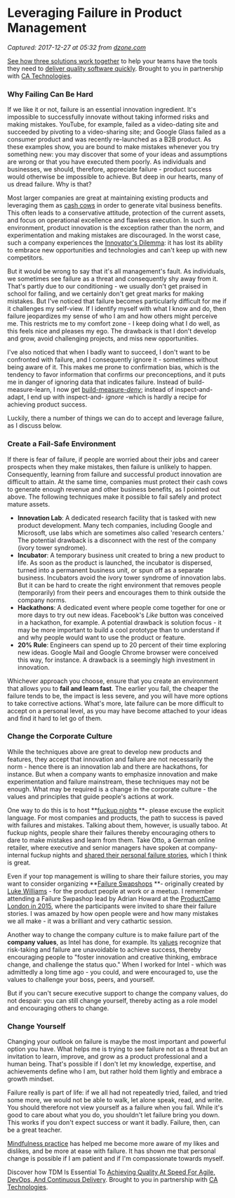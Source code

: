 # Leveraging Failure in Product Management

_Captured: 2017-12-27 at 05:32 from [dzone.com](https://dzone.com/articles/leveraging-failure-in-product-management?edition=347109&utm_source=Zone%20Newsletter&utm_medium=email&utm_campaign=agile%202017-12-26)_

[See how three solutions work together](https://dzone.com/go?i=204124&u=https%3A%2F%2Fad.doubleclick.net%2Fddm%2Ftrackclk%2FN6040.130331DZONE%2FB11226848.150413346%3Bdc_trk_aid%3D321098505%3Bdc_trk_cid%3D81553809%3Bdc_lat%3D%3Bdc_rdid%3D%3Btag_for_child_directed_treatment%3D) to help your teams have the tools they need to [deliver quality software quickly](https://dzone.com/go?i=204124&u=https%3A%2F%2Fad.doubleclick.net%2Fddm%2Ftrackclk%2FN6040.130331DZONE%2FB11226848.150123399%3Bdc_trk_aid%3D321096583%3Bdc_trk_cid%3D81552442%3Bdc_lat%3D%3Bdc_rdid%3D%3Btag_for_child_directed_treatment%3D). Brought to you in partnership with [CA Technologies](https://dzone.com/go?i=204124&u=https%3A%2F%2Fad.doubleclick.net%2Fddm%2Ftrackclk%2FN6040.130331DZONE%2FB11226848.150413346%3Bdc_trk_aid%3D321098505%3Bdc_trk_cid%3D81553809%3Bdc_lat%3D%3Bdc_rdid%3D%3Btag_for_child_directed_treatment%3D).

### Why Failing Can Be Hard

If we like it or not, failure is an essential innovation ingredient. It's impossible to successfully innovate without taking informed risks and making mistakes. YouTube, for example, failed as a video-dating site and succeeded by pivoting to a video-sharing site; and Google Glass failed as a consumer product and was recently re-launched as a B2B product. As these examples show, you are bound to make mistakes whenever you try something new: you may discover that some of your ideas and assumptions are wrong or that you have executed them poorly. As individuals and businesses, we should, therefore, appreciate failure - product success would otherwise be impossible to achieve. But deep in our hearts, many of us dread failure. Why is that?

Most larger companies are great at maintaining existing products and leveraging them as [cash cows](http://www.romanpichler.com/blog/balance-your-portfolio-with-the-product-portfolio-matrix/) in order to generate vital business benefits. This often leads to a conservative attitude, protection of the current assets, and focus on operational excellence and flawless execution. In such an environment, product innovation is the exception rather than the norm, and experimentation and making mistakes are discouraged. In the worst case, such a company experiences the [Innovator's Dilemma](https://www.amazon.co.uk/Innovators-Dilemma-Technologies-Christensen-published/dp/B00E31J0SK/): it has lost its ability to embrace new opportunities and technologies and can't keep up with new competitors.

But it would be wrong to say that it's all management's fault. As individuals, we sometimes see failure as a threat and consequently shy away from it. That's partly due to our conditioning - we usually don't get praised in school for failing, and we certainly don't get great marks for making mistakes. But I've noticed that failure becomes particularly difficult for me if it challenges my self-view. If I identify myself with what I know and do, then failure jeopardizes my sense of who I am and how others might perceive me. This restricts me to my comfort zone - I keep doing what I do well, as this feels nice and pleases my ego. The drawback is that I don't develop and grow, avoid challenging projects, and miss new opportunities.

I've also noticed that when I badly want to succeed, I don't want to be confronted with failure, and I consequently ignore it - sometimes without being aware of it. This makes me prone to confirmation bias, which is the tendency to favor information that confirms our preconceptions, and it puts me in danger of ignoring data that indicates failure. Instead of build-measure-learn, I now get [build-measure-_deny_](https://twitter.com/simplybastow/status/930878284417650699); instead of inspect-and-adapt, I end up with inspect-and- _ignore_ -which is hardly a recipe for achieving product success.

Luckily, there a number of things we can do to accept and leverage failure, as I discuss below.

### Create a Fail-Safe Environment

If there is fear of failure, if people are worried about their jobs and career prospects when they make mistakes, then failure is unlikely to happen. Consequently, learning from failure and successful product innovation are difficult to attain. At the same time, companies must protect their cash cows to generate enough revenue and other business benefits, as I pointed out above. The following techniques make it possible to fail safely and protect mature assets.

  * **Innovation Lab**: A dedicated research facility that is tasked with new product development. Many tech companies, including Google and Microsoft, use labs which are sometimes also called 'research centers.' The potential drawback is a disconnect with the rest of the company (ivory tower syndrome).
  * **Incubator**: A temporary business unit created to bring a new product to life. As soon as the product is launched, the incubator is dispersed, turned into a permanent business unit, or spun off as a separate business. Incubators avoid the ivory tower syndrome of innovation labs. But it can be hard to create the right environment that removes people (temporarily) from their peers and encourages them to think outside the company norms.
  * **Hackathons**: A dedicated event where people come together for one or more days to try out new ideas. Facebook's _Like_ button was conceived in a hackathon, for example. A potential drawback is solution focus - it may be more important to build a cool prototype than to understand if and why people would want to use the product or feature.
  * **20% Rule**: Engineers can spend up to 20 percent of their time exploring new ideas. Google Mail and Google Chrome browser were conceived this way, for instance. A drawback is a seemingly high investment in innovation.

Whichever approach you choose, ensure that you create an environment that allows you to **fail and learn fast**. The earlier you fail, the cheaper the failure tends to be, the impact is less severe, and you will have more options to take corrective actions. What's more, late failure can be more difficult to accept on a personal level, as you may have become attached to your ideas and find it hard to let go of them.

### Change the Corporate Culture

While the techniques above are great to develop new products and features, they accept that innovation and failure are not necessarily the norm - hence there is an innovation lab and there are hackathons, for instance. But when a company wants to emphasize innovation and make experimentation and failure mainstream, these techniques may not be enough. What may be required is a change in the corporate culture - the values and principles that guide people's actions at work.

One way to do this is to host **[fuckup nights](https://fuckupnights.com) **\- please excuse the explicit language. For most companies and products, the path to success is paved with failures and mistakes. Talking about them, however, is usually taboo. At fuckup nights, people share their failures thereby encouraging others to dare to make mistakes and learn from them. Take Otto, a German online retailer, where executive and senior managers have spoken at company-internal fuckup nights and [shared their personal failure stories](https://www.youtube.com/watch?v=VXHso2OkTe8), which I think is great.

Even if your top management is willing to share their failure stories, you may want to consider organizing **[Failure Swapshops](https://www.slideshare.net/adrianh/failure-swapshop) **\- originally created by [Luke Williams](https://twitter.com/alukeonlife) \- for the product people at work or a meetup. I remember attending a Failure Swpashop lead by Adrian Howard at the [ProductCamp London in 2015](https://medium.com/quietstars/failure-swapshop-49f236eaaad1), where the participants were invited to share their failure stories. I was amazed by how open people were and how many mistakes we all make - it was a brilliant and very cathartic session.

Another way to change the company culture is to make failure part of the **company values**, as Intel has done, for example. Its [values](https://www.intel.com/content/www/us/en/corporate-responsibility/our-values.html) recognize that risk-taking and failure are unavoidable to achieve success, thereby encouraging people to "foster innovation and creative thinking, embrace change, and challenge the status quo." When I worked for Intel - which was admittedly a long time ago - you could, and were encouraged to, use the values to challenge your boss, peers, and yourself.

But if you can't secure executive support to change the company values, do not despair: you can still change yourself, thereby acting as a role model and encouraging others to change.

### Change Yourself

Changing your outlook on failure is maybe the most important and powerful option you have. What helps me is trying to see failure not as a threat but an invitation to learn, improve, and grow as a product professional and a human being. That's possible if I don't let my knowledge, expertise, and achievements define who I am, but rather hold them lightly and embrace a growth mindset.

Failure really is part of life: if we all had not repeatedly tried, failed, and tried some more, we would not be able to walk, let alone speak, read, and write. You should therefore not view yourself as a failure when you fail. While it's good to care about what you do, you shouldn't let failure bring you down. This works if you don't expect success or want it badly. Failure, then, can be a great teacher.

[Mindfulness practice](http://www.romanpichler.com/blog/mindfulness-tips-for-product-managers-and-product-owners/) has helped me become more aware of my likes and dislikes, and be more at ease with failure. It has shown me that personal change is possible if I am patient and if I'm compassionate towards myself.

Discover how TDM Is Essential To [Achieving Quality At Speed For Agile, DevOps, And Continuous Delivery](https://dzone.com/go?i=204125&u=https%3A%2F%2Fad.doubleclick.net%2Fddm%2Ftrackclk%2FN6040.130331DZONE%2FB11226848.150413345%3Bdc_trk_aid%3D321095198%3Bdc_trk_cid%3D81552443%3Bdc_lat%3D%3Bdc_rdid%3D%3Btag_for_child_directed_treatment%3D). Brought to you in partnership with [CA Technologies](https://dzone.com/go?i=204125&u=https%3A%2F%2Fad.doubleclick.net%2Fddm%2Ftrackclk%2FN6040.130331DZONE%2FB11226848.150413345%3Bdc_trk_aid%3D321095198%3Bdc_trk_cid%3D81552443%3Bdc_lat%3D%3Bdc_rdid%3D%3Btag_for_child_directed_treatment%3D).
